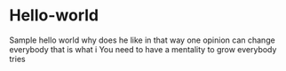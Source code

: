 # Hello-world
Sample hello world
why does he like in that way
one opinion can change everybody
that is what i
You need to have a mentality to grow
everybody tries 


